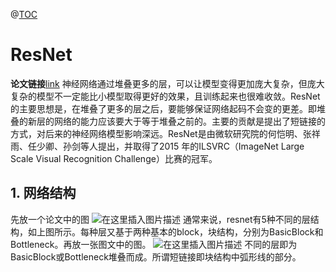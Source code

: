 ﻿@[TOC](ResNet学习)
# ResNet
**论文链接**[link](https://arxiv.org/pdf/1512.03385.pdf)
神经网络通过堆叠更多的层，可以让模型变得更加庞大复杂，但庞大复杂的模型不一定能比小模型取得更好的效果，且训练起来也很难收敛。ResNet的主要思想是，在堆叠了更多的层之后，要能够保证网络起码不会变的更差。即堆叠的新层的网络的能力应该要大于等于堆叠之前的。主要的贡献是提出了短链接的方式，对后来的神经网络模型影响深远。ResNet是由微软研究院的何恺明、张祥雨、任少卿、孙剑等人提出，并取得了2015 年的ILSVRC（ImageNet Large Scale Visual Recognition Challenge）比赛的冠军。
## 1. 网络结构
先放一个论文中的图
![在这里插入图片描述](https://img-blog.csdnimg.cn/50a5c7f7f48a403386b48088de72030b.png#pic_center)
通常来说，resnet有5种不同的层结构，如上图所示。每种层又基于两种基本的block，块结构，分别为BasicBlock和Bottleneck。再放一张图文中的图。
![在这里插入图片描述](https://img-blog.csdnimg.cn/68637dd31e344576a7e77e0bd8e13409.png)
不同的层即为BasicBlock或Bottleneck堆叠而成。所谓短链接即块结构中弧形线的部分。
